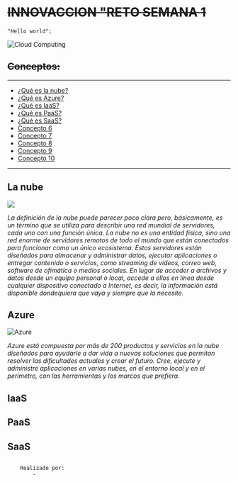 <!-- HEADINGS-->
# ~~**INNOVACCION "RETO SEMANA 1**~~
    "Hello world";
![Cloud Computing](https://i.pinimg.com/originals/bf/48/11/bf481115335525bfb8779125e7b66d73.gif)
## ~~Conceptos:~~ 
---
* [¿Qué es la nube?](#la-nube)
* [¿Qué es Azure?](#Azure)
* [¿Qué es IaaS?](#iaas)
* [¿Qué es PaaS?](#paas)
* [¿Qué es SaaS?](#saas)
* [Concepto 6](#)
* [Concepto 7](#)
* [Concepto 8](#)
* [Concepto 9](#)
* [Concepto 10](#)
---
## **La nube**
![](https://www.arsys.es/blog/file/uploads/2019/02/mover-negocio-nube-01.jpg)

*La definición de la nube puede parecer poco clara pero, básicamente, es un término que se utiliza para describir una red mundial de servidores, cada uno con una función única. La nube no es una entidad física, sino una red enorme de servidores remotos de todo el mundo que están conectados para funcionar como un único ecosistema. Estos servidores están diseñados para almacenar y administrar datos, ejecutar aplicaciones o entregar contenido o servicios, como streaming de vídeos, correo web, software de ofimática o medios sociales. En lugar de acceder a archivos y datos desde un equipo personal o local, accede a ellos en línea desde cualquier dispositivo conectado a Internet, es decir, la información está disponible dondequiera que vaya y siempre que la necesite.*
## **Azure**
![Azure](https://www.saviantconsulting.com/images/blog/10-reasons-why-choose-azure-for-your-enterprise.png)

*Azure está compuesta por más de 200 productos y servicios en la nube diseñados para ayudarle a dar vida a nuevas soluciones que permitan resolver las dificultades actuales y crear el futuro. Cree, ejecute y administre aplicaciones en varias nubes, en el entorno local y en el perímetro, con las herramientas y los 
marcos que prefiera.*
## **IaaS**
## **PaaS**
## **SaaS**
## 
## 
## 
## 
## 

        Realizado por:
            -